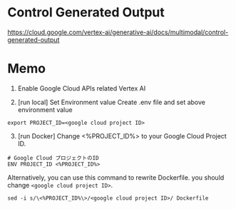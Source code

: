 # Control Generated Output
https://cloud.google.com/vertex-ai/generative-ai/docs/multimodal/control-generated-output

# Memo
1. Enable Google Cloud APIs related Vertex AI

2. [run local] Set Environment value
Create .env file and set above environment value
```
export PROJECT_ID=<google cloud project ID>
```

3. [run Docker] 
Change <%PROJECT_ID%> to your Google Cloud Project ID.
```
# Google Cloud プロジェクトのID
ENV PROJECT_ID <%PROJECT_ID%>
```

Alternatively, you can use this command to rewrite Dockerfile. you should change `<google cloud project ID>`.
```
sed -i s/\<%PROJECT_ID%\>/<google cloud project ID>/ Dockerfile
```